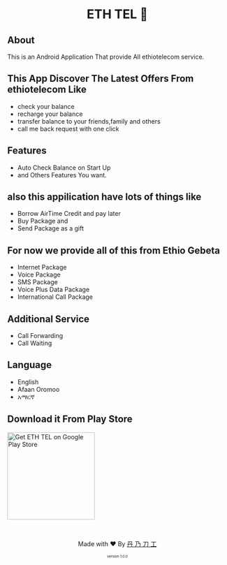 <h1 align="center">
  ETH TEL 📱
</h1>

## About

This is an Android Application That provide All ethiotelecom service.

## This App Discover The Latest Offers From ethiotelecom Like

- check your balance
- recharge your balance
- transfer balance to your friends,family and others
- call me back request with one click

## Features

- Auto Check Balance on Start Up
- and Others Features You want.

## also this appilication have lots of things like

- Borrow AirTime Credit and pay later
- Buy Package and 
- Send Package as a gift

## For now we provide all of this from Ethio Gebeta

- Internet Package
- Voice Package
- SMS Package
- Voice Plus Data Package
- International Call Package

## Additional Service

- Call Forwarding
- Call Waiting

## Language

- English
- Afaan Oromoo
- አማርኛ

## Download it From Play Store

[<img src="https://play.google.com/intl/en_us/badges/images/apps/en-play-badge-border.png" width="200" alt="Get ETH TEL on Google Play Store" />](https://play.google.com/store/apps/details?id=eth.tel.com "Get ETH TEL on Google Play Store")

<br>
<p align="center">Made with ❤️ By <a href="https://t.me/ag3m3chu"> 丹 乃 刀 工 </a></p>
<p align="center" style="font-size: 8px">version 1.0.0</p>
